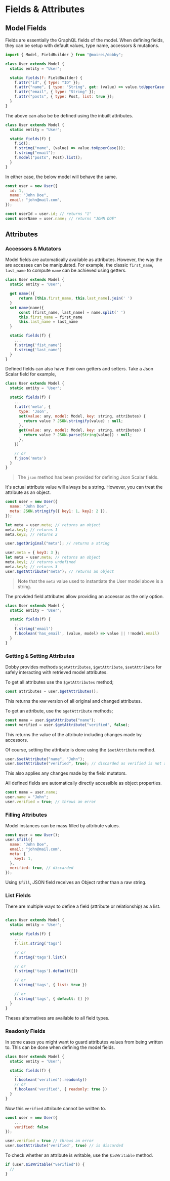 # Fields & Attributes

## Model Fields

Fields are essentially the GraphQL fields of the model. When defining fields, they can be setup with default values, type name, accessors & mutations.

```javascript
import { Model, FieldBuilder } from "@moirei/dobby";

class User extends Model {
  static entity = "User";

  static fields(f: FieldBuilder) {
    f.attr("id", { type: "ID" });
    f.attr("name", { type: "String", get: (value) => value.toUpperCase() });
    f.attr("email", { type: "String" });
    f.attr("posts", { type: Post, list: true });
  }
}
```

The above can also be be defined using the inbuilt attributes.

```javascript
class User extends Model {
  static entity = "User";

  static fields(f) {
    f.id();
    f.string("name", (value) => value.toUpperCase());
    f.string("email");
    f.model("posts", Post).list();
  }
}
```

In either case, the below model will behave the same.

```javascript
const user = new User({
  id: 1,
  name: "John Doe",
  email: "john@mail.com",
});

const userId = user.id; // returns "1"
const userName = user.name; // returns "JOHN DOE"
```

## Attributes

### Accessors & Mutators

Model fields are automatically available as attributes. However, the way the are accesses can be manipulated. For example, the classic `first_name`, `last_name` to compute `name` can be achieved using getters.

```javascript
class User extends Model {
  static entity = 'User';

  get name(){
      return [this.first_name, this.last_name].join(' ')
  }
  set name(name){
      const [first_name, last_name] = name.split(' ')
      this.first_name = first_name
      this.last_name = last_name
  }

  static fields(f) {
    ...
    f.string('fist_name')
    f.string('last_name')
  }
}
```

Defined fields can also have their own getters and setters. Take a Json Scalar field for example,

```javascript
class User extends Model {
  static entity = 'User';

  static fields(f) {
    ...
    f.attr('meta', {
      type: 'Json',
      set(value: any, model: Model, key: string, attributes) {
        return value ? JSON.stringify(value) : null;
      },
      get(value: any, model: Model, key: string, attributes) {
        return value ? JSON.parse(String(value)) : null;
      },
    })

    // or
    f.json('meta')
  }
}
```

> The `json` method has been provided for defining Json Scalar fields.

It's actual attribute value will always be a string. However, you can treat the attribute as an object.

```javascript
const user = new User({
  name: "John Doe",
  meta: JSON.stringify({ key1: 1, key2: 2 }),
});

let meta = user.meta; // returns an object
meta.key1; // returns 1
meta.key2; // returns 2

user.$getOriginal("meta"); // returns a string

user.meta = { key3: 3 };
let meta = user.meta; // returns an object
meta.key1; // returns undefined
meta.key3; // returns 3
user.$getAttribute("meta"); // returns an object
```

> Note that the `meta` value used to instantiate the User model above is a string.

The provided field attributes allow providing an accessor as the only option.

```javascript
class User extends Model {
  static entity = 'User';

  static fields(f) {
    ...
    f.string('email')
    f.boolean('has_email', (value, model) => value || !!model.email)
  }
}
```

### Getting & Setting Attributes

Dobby provides methods `$getAttributes`, `$getAttribute`, `$setAttribute` for safely interacting with retrieved model attributes.

To get all attributes use the `$getAttributes` method;

```javascript
const attributes = user.$getAttributes();
```

This returns the `RAW` version of all original and changed attributes.

To get an attribute, use the `$getAttribute` methods;

```javascript
const name = user.$getAttribute("name");
const verified = user.$getAttribute("verified", false);
```

This returns the value of the attribute including changes made by accessors.

Of course, setting the attribute is done using the `$setAttribute` method.

```javascript
user.$setAttribute("name", "John");
user.$setAttribute("verified", true); // discarded as verified is not a defined field
```

This also applies any changes made by the field mutators.

All defined fields are automatically directly accessible as object properties.

```javascript
const name = user.name;
user.name = "John";
user.verified = true; // throws an error
```

### Filling Attributes

Model instances can be mass filled by attribute values.

```javascript
const user = new User();
user.$fill({
  name: "John Doe",
  email: "john@mail.com",
  meta: {
    key1: 1,
  },
  verified: true, // discarded
});
```

Using `$fill`, JSON field receives an Object rather than a raw string.

### List Fields

There are multiple ways to define a field (attribute or relationship) as a list.

```javascript

class User extends Model {
  static entity = 'User';

  static fields(f) {
    ...
    f.list.string('tags')

    // or
    f.string('tags').list()

    // or
    f.string('tags').default([])

    // or
    f.string('tags', { list: true })

    // or
    f.string('tags', { default: [] })
  }
}
```

Theses alternatives are available to all field types.

### Readonly Fields

In some cases you might want to guard attributes values from being written to. This can be done when defining the model fields.

```javascript
class User extends Model {
  static entity = 'User';

  static fields(f) {
    ...
    f.boolean('verified').readonly()
    // or
    f.boolean('verified', { readonly: true })
  }
}
```

Now this `verified` attribute cannot be written to.

```javascript
const user = new User({
    ...
    verified: false
});

user.verified = true // throws an error
user.$setAttribute('verified', true) // is discarded
```

To check whether an attribute is writable, use the `$isWritable` method.

```javascript
if (user.$isWritable("verified")) {
  //
}
```
